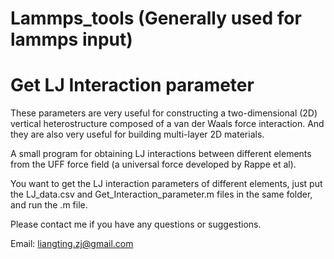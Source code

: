 # Lammps_tools  (Generally used for lammps input) 
# Get LJ Interaction parameter

These parameters are very useful for constructing a two-dimensional (2D) vertical heterostructure composed of a van der Waals force interaction.
And they are also very useful for building multi-layer 2D materials.

A small program for obtaining LJ interactions between different elements from the UFF force field (a universal force developed by Rappe et al).


You want to get the LJ interaction parameters of different elements, just put the LJ_data.csv and Get_Interaction_parameter.m files in the same folder, and run the .m file.


Please contact me if you have any questions or suggestions.

Email: liangting.zj@gmail.com
